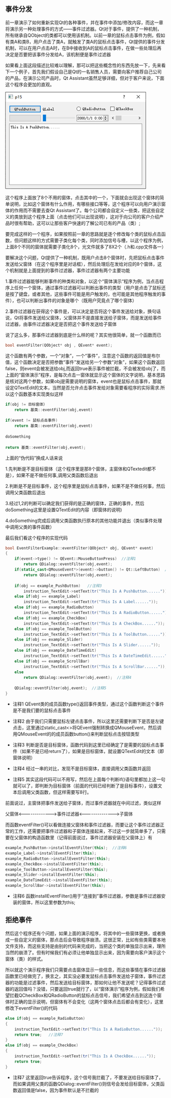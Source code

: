 ## 事件分发

前一章演示了如何重新实现Qt的各种事件，并在事件中添加/修改内容，而这一章将演示另一种处理事件的方式——事件过滤器。Qt对于事件，提供了一种机制，所有继承自QObject的类都可以使用该机制。以前一章的鼠标点击事件为例，假如有类A和类B，用户点击了类A，就触发了类A的鼠标点击事件，Qt提供的事件分发机制，可以在用户点击A时，在B中接收到A的鼠标点击事件，在做一些处理后再决定是否要把该事件分发给A，该机制便是事件过滤器

如果看上面这段描述比较难以理解，那可以把这些概念性的东西先放一下，先来看下一个例子，首先我们假设自己是Qt的一名销售人员，需要向客户推荐自己公司的产品，在演示公司产品时，Qt Assistant虽然足够详细，但对于客户来说，下面这个程序会更加的直观。

![](https://github.com/jxf2008/blog/raw/master/pix/Qt自学笔记pix/15-1.png)

这个程序上面放了8个不用的窗体，点击其中的一个，下面就会出现这个窗体的简单说明，比如这个窗体有什么作用，有哪些接口等等，这个程序可以向用户演示窗体的作用而不需要去查Qt Assistant了。每个公司都会自定义一些类，把这些自定义的类放到这个程序上面（点击他们可以出现说明），这对于向公司的客户介绍产品时很有帮助，这可以让那些客户快速的了解公司已有的产品（类）;

要完成这样的一个程序，如果按照前一章的思路就是逐个修改每个类的鼠标点击函数，但问题这样的方式需要子类化每个类，同时添加信号与槽，以这个程序为例，上面8个不同的窗体就需要子类化8个，光文件就多了8X2个（.h和.cpp文件各一）

要解决这个问题，Qt提供了一种机制，既用户点击8个窗体时，先把鼠标点击事件发送给父窗体（在这个程序里是对话框），然后处理后在发给对应的8个窗体，这个机制就是上面提到的事件过滤器，事件过滤器有两个主要功能

1.事件过滤器能够判断事件的种类和对象，以这个“窗体演示“程序为例，当点击程序上任何一个窗体，通过事件过滤器可以判断出事件的类型（用户是点击了鼠标还是按了键盘，或者其他，这些事件可能是用户触发的，也可能是其他程序触发的事件），也可以判断出事件的对象是哪个（既用户究竟点了哪个窗体）

2.事件过滤器在获得这个事件是，可以决定是否将这个事件发送给对象，换句话说，Qt将事件发送给父窗体，父窗体并不是直接发送给子窗体，而是发送给事件过滤器，由事件过滤器决定是否把这个事件发送给子窗体

说了这么多，那事件过滤器到底是什么样的呢？其实他很简单，就一个函数而已
```c++
bool eventFilter(QObject* obj , QEvent* event);
```
这个函数有两个参数，一个“对象”，一个“事件”，注意这个函数的返回值是布尔值，这个函数决定是否把参数“事件”发送给另一个参数“对象”，如果这个函数返回false，则event会被发送给obj,而返回true表示事件被拦截，不会被发给obj了，而上面的“窗体演示”程序，是每次点击一窗体就显示这个窗体的文字说明，基本思路是核对这两个参数，如果obj是需要说明的窗体，event也是鼠标点击事件，那就设定QTextEdit的文本，当然是否允许点击事件发给对象需要看程序的实际需求.所以这个函数基本实现类似这样

```c++
if(obj != 目标窗体）
    return 基类::eventFilter(obj,event)

if(event != 鼠标点击事件)
    return 基类::eventFilter(obj,event)

doSomething

return 基类::eventFilter(obj,event);
```
上面的“伪代码”换成人话来说

1.先判断是不是目标窗体（这个程序里是那8个窗体，主窗体和QTextedit都不是），如果不是不做任何事,调用父类函数后退出

2.判断是不是目标事件，这个程序里是鼠标点击事件，如果不是不做任何事，然后调用父类函数后退出

3.经过1,2的判断可以确定我们获得的是正确的窗体，正确的事件，然后doSomething这里是设置QTextEdit的内容（即窗体的说明)

4.doSomething完成后调用父类函数执行原本的其他功能并退出（类似事件处理中调用父类的事件函数）

最后我们看这个程序的实现代码
```c++
bool EventFilterExample::eventFilter(QObject* obj, QEvent* event)
{
    if(event->type() != QEvent::MouseButtonPress)  //注释1
        return QDialog::eventFilter(obj,event);
    if(static_cast<QMouseEvent*>(event)->button() != Qt::LeftButton)  //注释2
        return QDialog::eventFilter(obj,event);
 
    if(obj == example_PushButton)   //注释3
        instruction_TextEdit->setText(tr("This Is A PushButton......"));
    else if(obj == example_Label)
        instruction_TextEdit->setText(tr("This Is A Label......"));
    else if(obj == example_RadioButton)
        instruction_TextEdit->setText(tr("This Is A RadioButton......"));
    else if(obj == example_CheckBox)
        instruction_TextEdit->setText(tr("This Is A CheckBox......"));
    else if(obj == example_ToolButton)
        instruction_TextEdit->setText(tr("This Is A ToolButton......"));
    else if(obj == example_Slider)
        instruction_TextEdit->setText(tr("This Is A Slider......"));
    else if(obj == example_DateTimeEdit)
        instruction_TextEdit->setText(tr("This Is A DateTimeEdit......"));
    else if(obj == example_ScrollBar)
        instruction_TextEdit->setText(tr("This Is A ScrollBar......"));
    else
        return QDialog::eventFilter(obj,event);  //注释4
 
    QDialog::eventFilter(obj,event);  //注释5
}
```
+ 注释1 QEvent类的成员函数type()返回事件类型，通过这个函数判断这个事件是不是我们要的鼠标点击事件

+ 注释2 由于我们只需要鼠标左键点击事件，所以这里还需要判断下是否是左键点击，这里通过static_cast<>将QEvent强制转换成QMouseEvent，然后调用QMouseEvent的的成员函数button()来判断鼠标点击按钮类型

+ 注释3 判断是否是目标窗体，函数代码到这里已经确定了是需要的鼠标点击事件（如果不是已经return了），如果是目标窗体，就设置QTextEdit的文本（即窗体说明）

+ 注释4 经过一串的对比，发现不是目标窗体，直接调用父类函数并返回

+ 注释5 其实这段代码可以不用写，然后在上面每个判断if()语句里都加上这一句就可以了，即判断为目标窗体（前面的代码已经判断了是目标事件），设置文本后调用父类函数，但这样需要写8行。

前面说过，主窗体把事件发送给子窗体，而过事件滤器就在中间过滤，类似这样

父窗体<------------->事件过滤器<-------------->子窗体

而函数eventFilter()可以看做连接父窗体和事件过滤器，而要让这个事件过滤器正常的工作，还需要把事件过滤器和子窗体连接起来，不过这一步就简单多了，只需要在父窗体的构造函数里（记得前面说过，事件过滤器安装在父窗体上）有
```c++
example_PushButton->installEventFilter(this);  //注释6
example_Label->installEventFilter(this);
example_RadioButton->installEventFilter(this);
example_CheckBox->installEventFilter(this);
example_ToolButton->installEventFilter(this);
example_Slider->installEventFilter(this);
example_DateTimeEdit->installEventFilter(this);
example_ScrollBar->installEventFilter(this);
```
+ 注释6 函数installEventFilter()用于“连接到”事件过滤器，参数是事件过滤器安装的窗体，所以这里参数为this;

## 拒绝事件

然后这个程序还有个问题，如果上面的演示程序，将其中的一些窗体更换，或者换成一些自定义的窗体，那点击后会导致程序崩溃。这很正常，比如有些类需要本地文件支持，而这些支持是由别的代码来完成的，当把这个类的单独显示出来，理所当然的崩溃了。但有时候我们有必须让他单独显示出来，因为需要向客户演示这个窗体（类）的样式。

所以就这个演示程序我们只需要点击窗体显示一些信息，而这些事情在事件过滤器函数里已经做完了，换言之，其实没必要发鼠标点击事件发送给子窗体，事件过滤器的功能是过滤事件，然后发送给目标窗体，那如何让他不发送呢？记得事件过滤器的返回值吗？没错，只要返回true就行了，以“窗体演示”程序为例，假如我们希望拦截QCheckBox和QRadioButton的鼠标点击信号，我们希望点击到这连个窗体时正确的显示说明，但窗体有不会变化（这两个窗体点击后都会有变化），这里修改下eventFilter()的代码
```c++
else if(obj == example_RadioButton)
{
    instruction_TextEdit->setText(tr("This Is A RadioButton......"));
    return true;   //注释7
}
else if(obj == example_CheckBox)
{
    instruction_TextEdit->setText(tr("This Is A CheckBox......"));
    return true;
}
```
+ 注释7 这里返回true告诉程序，这个信号我拦截了，不要发送给目标窗体了，而如果调用父类的函数QDialog::eventFilter()则信号会发给目标窗体，父类函数返回值是false，因为事件默认是不拦截的


